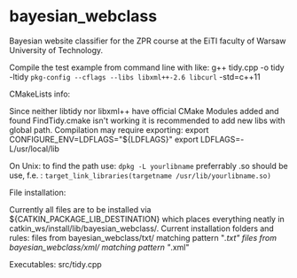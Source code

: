 # bayesian_webclass
Bayesian website classifier for the ZPR course at the EiTI faculty of Warsaw University of Technology.

Compile the test example from command line with like:
g++ tidy.cpp -o tidy -ltidy `pkg-config --cflags --libs libxml++-2.6 libcurl` -std=c++11

CMakeLists info:

Since neither libtidy nor libxml++ have official CMake Modules added and found FindTidy.cmake isn't working it is recommended to add new libs with global path.
Compilation may require exporting:
    export CONFIGURE_ENV=LDFLAGS="${LDFLAGS}"
    export LDFLAGS=-L/usr/local/lib


On Unix:
    to find the path use:   `dpkg -L yourlibname`
    preferrably .so should be use, f.e. : `target_link_libraries(targetname /usr/lib/yourlibname.so)`


File installation:

Currently all files are to be installed via ${CATKIN_PACKAGE_LIB_DESTINATION} which places everything neatly in catkin_ws/install/lib/bayesian_webclass/.
Current installation folders and rules:
    files from bayesian_webclass/txt/ matching pattern "*.txt"
    files from bayesian_webclass/xml/ matching pattern "*.xml"

Executables:
    src/tidy.cpp

